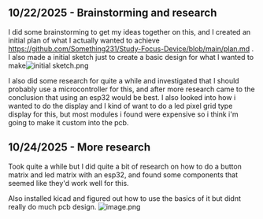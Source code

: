 <!--
  ===================    !!READ THIS NOTICE!!   ====================
  DO NOT edit this file manually. Your changes WILL BE OVERWRITTEN!
  This journal is auto generated and updated by Hack Club Blueprint.
  To edit this file, please edit your journal entries on Blueprint.
  ==================================================================
-->

## 10/22/2025 - Brainstorming and research  

I did some brainstorming to get my ideas together on this, and I created an initial plan of what I actually wanted to achieve https://github.com/Something231/Study-Focus-Device/blob/main/plan.md . I also made a initial sketch just to create a basic design for what I wanted to make![initial sketch.png](https://blueprint.hackclub.com/user-attachments/blobs/proxy/eyJfcmFpbHMiOnsiZGF0YSI6NDM0MiwicHVyIjoiYmxvYl9pZCJ9fQ==--992c1311d77b96cbd3a29a1b9bdb6d8db0916a51/initial%20sketch.png)

I also did some research for quite a while and investigated that I should probably use a microcontroller for this, and after more research came to the conclusion that using an esp32 would be best. I also looked into how i wanted to do the display and I kind of want to do a led pixel grid type display for this, but most modules i found were expensive so i think i'm going to make it custom into the pcb.  

## 10/24/2025 - More research  

Took quite a while but I did quite a bit of research on how to do a button matrix and led matrix with an esp32, and found some components that seemed like they'd work well for this.

Also installed kicad and figured out how to use the basics of it but didnt really do much pcb design.
![image.png](https://blueprint.hackclub.com/user-attachments/blobs/proxy/eyJfcmFpbHMiOnsiZGF0YSI6NTA4NywicHVyIjoiYmxvYl9pZCJ9fQ==--7f97d2002de1771c4554021b5ca0fa9a358e97eb/image.png)  

